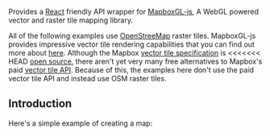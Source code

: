 Provides a [React](http://facebook.github.io/react/) friendly API wrapper
for [MapboxGL-js](https://www.mapbox.com/mapbox-gl-js/), A WebGL powered
vector and raster tile mapping library.

All of the following examples use [OpenStreeMap](http://www.openstreetmap.org/)
raster tiles. MapboxGL-js provides impressive vector tile rendering capabilities
that you can find out more about [here](https://www.mapbox.com/mapbox-gl-js/).
Although the Mapbox
[vector tile specification](https://www.mapbox.com/developers/vector-tiles/) is 
<<<<<<< HEAD
[open source](https://github.com/mapbox/vector-tile-spec), there aren't yet very
many free alternatives to Mapbox's paid 
[vector tile API](https://www.mapbox.com/pricing/). Because of this, the
examples here don't use the paid vector tile API and instead use OSM raster
tiles.

## Introduction

Here's a simple example of creating a map:
